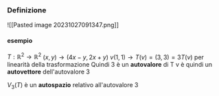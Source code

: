 ### Definizione
![[Pasted image 20231027091347.png]]
#### esempio
$T: \mathbb R^2 \to \mathbb R^2$
$(x,y) \to (4x-y, 2x+y)$
$v(1,1) \to T(v) = (3,3) = 3T(v)$ per linearità della trasformazione
Quindi 3 è un **autovalore** di T
v è quindi un **autovettore** dell'autovalore 3

$V_3(T)$ è un **autospazio** relativo all'autovalore 3